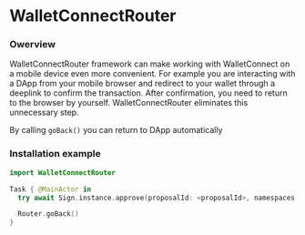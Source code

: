# WalletConnectRouter

### Owerview

WalletConnectRouter framework can make working with WalletConnect on a mobile device even more convenient. 
For example you are interacting with a DApp from your mobile browser and redirect to your wallet through a deeplink to confirm the transaction. After confirmation, you need to return to the browser by yourself. WalletConnectRouter eliminates this unnecessary step.

By calling `goBack()` you can return to DApp automatically 

### Installation example

```swift
import WalletConnectRouter

Task { @MainActor in
  try await Sign.instance.approve(proposalId: <proposalId>, namespaces: <namespaces>)

  Router.goBack()
}
```
